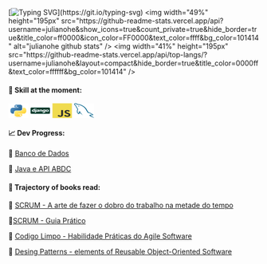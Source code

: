 
[![Typing SVG](https://readme-typing-svg.herokuapp.com/?color=FF0000&size=35&center=true&vCenter=true&width=1000&lines=Hello,+My+name+is+Juliano+Macedo+Maques+🫱;I'm+23+years+old;I'm+from+Brazil;Be+Welcome+to+my+portfolio!)](https://git.io/typing-svg)
  <img width="49%" height="195px" src="https://github-readme-stats.vercel.app/api?username=julianohe&show_icons=true&count_private=true&hide_border=true&title_color=ff0000&icon_color=FF0000&text_color=ffff&bg_color=101414" alt="julianohe github stats" /> 
  <img width="41%" height="195px" src="https://github-readme-stats.vercel.app/api/top-langs/?username=julianohe&layout=compact&hide_border=true&title_color=0000ff&text_color=ffffff&bg_color=101414" />



#### :triangular_flag_on_post: Skill at the moment:
<div>
  <img align="center" alt="julianohe-Dio-Java-Bas-co" height="30" width="40" src="https://raw.githubusercontent.com/devicons/devicon/master/icons/python/python-original.svg">
  <img align="center" alt="julianohe-Dio-Java-Bas-co" height="30" width="40" src="https://raw.githubusercontent.com/devicons/devicon/master/icons/django/django-original.svg">
    <img align="center" alt="julianohe-Dio-Java-Bas-co" height="30" width="40" src="https://raw.githubusercontent.com/devicons/devicon/master/icons/javascript/javascript-original.svg">

  <img align="center" alt="julianohe-Dio-Java-Bas-co" height="30" width="40" src="https://raw.githubusercontent.com/devicons/devicon/master/icons/mysql/mysql-original.svg">
</div>


#### :chart_with_upwards_trend: Dev Progress:

:diamond_shape_with_a_dot_inside: [Banco de Dados](https://cursos.alura.com.br/course/mysql-manipule-dados-com-sql)

:diamond_shape_with_a_dot_inside: [Java e API ABDC](https://github.com/julianohe/DevAPI/tree/main/ConsultoriaNoBanco)



#### :closed_book: Trajectory of books read:

:diamond_shape_with_a_dot_inside: [SCRUM - A arte de fazer o dobro do trabalho na metade do tempo](https://www.amazon.com.br/SCRUM-fazer-dobro-trabalho-metade/dp/8543107164/ref=pd_bxgy_img_sccl_1/139-3267180-7376957?pd_rd_w=nn4ZZ&content-id=amzn1.sym.758f3509-df88-4265-806c-565a738dc05d&pf_rd_p=758f3509-df88-4265-806c-565a738dc05d&pf_rd_r=QX7W6ZD1BT3C7W1ZGCQ4&pd_rd_wg=ZVD6c&pd_rd_r=9d807e7f-b930-41fc-ba54-a537bd812111&pd_rd_i=8543107164&psc=1)

:diamond_shape_with_a_dot_inside:[SCRUM - Guia Prático](https://www.amazon.com.br/Scrum-produtividade-resultados-Aplica%C3%A7%C3%A3o-imediata/dp/8543109167/ref=pd_bxgy_img_sccl_1/139-3267180-7376957?pd_rd_w=XytNy&content-id=amzn1.sym.758f3509-df88-4265-806c-565a738dc05d&pf_rd_p=758f3509-df88-4265-806c-565a738dc05d&pf_rd_r=ZCB1V94F6Q8K3DG592DX&pd_rd_wg=97lGS&pd_rd_r=32ceee04-3726-46b8-83fd-2936e14ee593&pd_rd_i=8543109167&psc=1)

:diamond_shape_with_a_dot_inside: [Codigo Limpo - Habilidade Práticas do Agile Software](https://www.amazon.com.br/C%C3%B3digo-limpo-Robert-C-Martin/dp/8576082675/ref=sr_1_1_sspa?crid=ESR0F90N0TGV&keywords=codigo+limpo&qid=1688770917&s=books&sprefix=codig%2Cstripbooks%2C331&sr=1-1-spons&sp_csd=d2lkZ2V0TmFtZT1zcF9hdGY&psc=1)

:diamond_shape_with_a_dot_inside: [Desing Patterns - elements of Reusable Object-Oriented Software](https://www.amazon.com.br/gp/product/0201633612/ref=ox_sc_act_image_3?smid=A1ZZFT5FULY4LN&psc=1)




